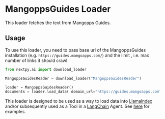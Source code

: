 # MangoppsGuides Loader

This loader fetches the text from Mangopps Guides.

## Usage

To use this loader, you need to pass base url of the MangoppsGuides installation (e.g. `https://guides.mangoapps.com/`) and the limit , i.e. max number of links it should crawl

```python
from nextpy.ai import download_loader

MangoppsGuidesReader = download_loader("MangoppsGuidesReader")

loader = MangoppsGuidesReader()
documents = loader.load_data( domain_url="https://guides.mangoapps.com", limit=1 )
```

This loader is designed to be used as a way to load data into [LlamaIndex](https://github.com/jerryjliu/gpt_index/tree/main/gpt_index) and/or subsequently used as a Tool in a [LangChain](https://github.com/hwchase17/langchain) Agent. See [here](https://github.com/emptycrown/llama-hub/tree/main) for examples.
